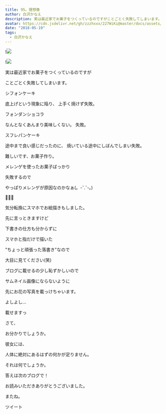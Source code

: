 ```yaml
---
title: 95。理想像
author: 白沢かなえ
description: 実は最近家でお菓子をつくっているのですがことごとく失敗してしまいます。シフォンケーキ底上げという現象に陥り、上手く焼けず失敗。フォンダンショコラ...
avatar: https://cdn.jsdelivr.net/gh/zzzhxxx/227WiKi@master/docs/assets/photo/avatar/kanae.jpg
date: "2018-05-19"
tags:
  - 白沢かなえ
---
```


!![](https://cdn.jsdelivr.net/gh/zzzhxxx/227WiKi-image@master/blog-image/kanae-2018-05-19_1.jpg)

!![](https://cdn.jsdelivr.net/gh/zzzhxxx/227WiKi-image@master/blog-image/kanae-2018-05-19_2.jpg)










実は最近家でお菓子をつくっているのですが

ことごとく失敗してしまいます。







シフォンケーキ

底上げという現象に陥り、
上手く焼けず失敗。




フォンダンショコラ

なんとなくあんまり美味しくない。
失敗。




スフレパンケーキ

途中まで良い感じだったのに、
焼いている途中にしぼんでしまい失敗。








難しいです、お菓子作り。





メレンゲを使ったお菓子ばっかり

失敗するので

やっぱりメレンゲが原因なのかなぁ(。-ˇ.ˇ-。)












🌷🌷🌷










気分転換にスマホでお絵描きもしました。







先に言っときますけど





下書きの仕方も分からずに

スマホと指だけで描いた

"ちょっと頑張った落書き"なので

大目に見てください(笑)












ブログに載せるの少し恥ずかしいので

サムネイル画像にならないように

先にお花の写真を載っけちゃいます。










よしよし…

























載せますっ





























さて、






お分かりでしょうか。






彼女には、

人体に絶対にあるはずの何かが足りません。














それは何でしょうか。















答えは次のブログで！















お読みいただきありがとうございました。


またね。


ツイート



